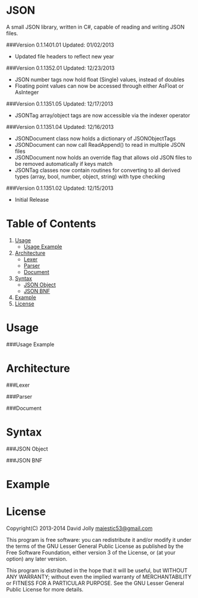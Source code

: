 JSON
====

A small JSON library, written in C#, capable of reading and writing JSON files.

###Version 0.1.1401.01
Updated: 01/02/2013

* Updated file headers to reflect new year

###Version 0.1.1352.01
Updated: 12/23/2013

* JSON number tags now hold float (Single) values, instead of doubles
* Floating point values can now be accessed through either AsFloat or AsInteger

###Version 0.1.1351.05
Updated: 12/17/2013

* JSONTag array/object tags are now accessible via the indexer operator

###Version 0.1.1351.04
Updated: 12/16/2013

* JSONDocument class now holds a dictionary of JSONObjectTags
* JSONDocument can now call ReadAppend() to read in multiple JSON files
* JSONDocument now holds an override flag that allows old JSON files to be removed automatically if keys match
* JSONTag classes now contain routines for converting to all derived types (array, bool, number, object, string) with type checking

###Version 0.1.1351.02
Updated: 12/15/2013

* Initial Release

Table of Contents
========

1. [Usage](https://github.com/majestic53/json#usage)
	* [Usage Example](https://github.com/majestic53/json#usage-example)
2. [Architecture](https://github.com/majestic53/json#architecture)
	* [Lexer](https://github.com/majestic53/json#lexer)
	* [Parser](https://github.com/majestic53/json#parser)
	* [Document](https://github.com/majestic53/json#document)
3. [Syntax](https://github.com/majestic53/json#syntax)
	* [JSON Object](https://github.com/majestic53/json#json-object)
	* [JSON BNF](https://github.com/majestic53/json#json-bnf)
4. [Example](https://github.com/majestic53/json#example)
5. [License](https://github.com/majestic53/json#license)

Usage
========

###Usage Example

Architecture
========

###Lexer

###Parser

###Document

Syntax
========

###JSON Object

###JSON BNF

Example
========

License
======

Copyright(C) 2013-2014 David Jolly <majestic53@gmail.com>

This program is free software: you can redistribute it and/or modify
it under the terms of the GNU Lesser General Public License as published by
the Free Software Foundation, either version 3 of the License, or
(at your option) any later version.

This program is distributed in the hope that it will be useful,
but WITHOUT ANY WARRANTY; without even the implied warranty of
MERCHANTABILITY or FITNESS FOR A PARTICULAR PURPOSE.  See the
GNU Lesser General Public License for more details.
